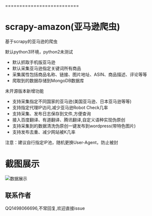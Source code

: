 ==========================

# **scrapy-amazon**(亚马逊爬虫)

基于scrapy的亚马逊的爬虫

默认python3环境，python2未测试
- 默认抓取手机版亚马逊
- 默认采集亚马逊指定关键词所有商品
- 采集属性包括商品名称、链接、图片地址、ASIN、商品描述、评论等等
- 爬取到的数据存储到MongoDB数据库

未开源版本新增功能
- 支持采集指定不同国家的亚马逊(美国亚马逊、日本亚马逊等等)
- 支持指定代理IP访问,减少亚马逊Robot Check几率
- 支持采集、发布日志保存到文件,方便查询
- 接入百度翻译、有道翻译、腾讯翻译,自定义语种实现伪原创
- 支持采集到的数据清洗伪原创一键发布到wordpress(带特色图片)
- 支持发布去重、减少网站被K几率

注意：建议自行指定IP池，随机更换User-Agent，防止被封



截图展示
=======

![数据展示](https://github.com/OFZFZS/scrapy-amazon/blob/master/scpture.jpg?raw=true)



联系作者
-------

QQ1498066696,不常回复,欢迎直接issue
